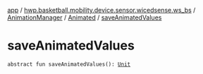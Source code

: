 [app](../../../index.md) / [hwp.basketball.mobility.device.sensor.wicedsense.ws_bs](../../index.md) / [AnimationManager](../index.md) / [Animated](index.md) / [saveAnimatedValues](.)

# saveAnimatedValues

`abstract fun saveAnimatedValues(): `[`Unit`](https://kotlinlang.org/api/latest/jvm/stdlib/kotlin/-unit/index.html)